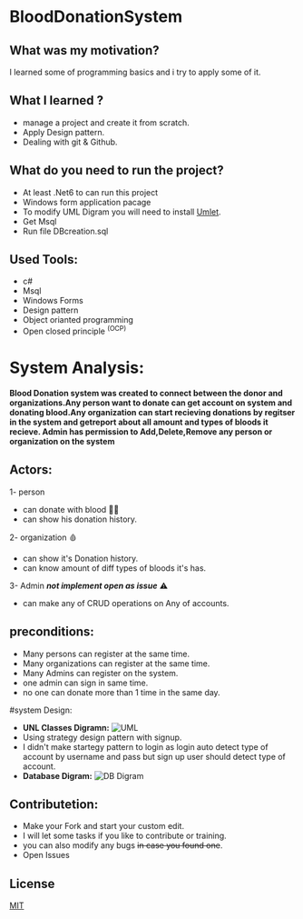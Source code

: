 # BloodDonationSystem
## What was my motivation?
  I learned some of programming basics and i try to apply some of it.
## What I learned ?
 - manage a project and create it from scratch.
 - Apply Design pattern.
 - Dealing with git & Github.

## What do you need to run the project?
- At least .Net6 to can run this project
- Windows form application pacage
- To modify UML Digram you will need to install [Umlet](https://www.umlet.com/).
- Get Msql 
- Run file DBcreation.sql 

## Used Tools:
- c#
- Msql
- Windows Forms
- Design pattern
- Object orianted programming
- Open closed principle <sup>(OCP)</sup> 
# System Analysis:
**Blood Donation system was created to connect between the donor and organizations.Any person want to 
donate can get account on system and donating blood.Any organization can start recieving donations
by regitser in the system and getreport about all amount and types of bloods it recieve.
Admin has permission to Add,Delete,Remove any person or organization on the system**

## Actors:
1- person
   - can donate with blood :frowning_man:
   - can show his donation history.
  
2- organization :drop_of_blood:
   - can show it's Donation history.
   - can know amount of diff types of bloods it's has.
    
3- Admin  ***not implement open as issue*** :warning:
   -  can make any of CRUD operations on Any of accounts.

## preconditions:
- Many persons can register at the same time.
- Many organizations can register at the same time.
- Many Admins can register on the system.
- one admin can sign in same time.
- no one can donate more than 1 time in the same day.

#system Design:
- **UNL Classes Digramn:**
![UML](https://user-images.githubusercontent.com/94639386/232314106-8b8c37c5-a16b-445e-bb79-74e263415b38.PNG)
 -  Using strategy design pattern with signup.
 -  I didn't make startegy pattern to login as login auto detect type of account by username and pass but sign up user should detect type of account.
- **Database Digram:**
![DB Digram](https://user-images.githubusercontent.com/94639386/232314375-f0a92946-213f-48ac-9602-72637a3aa908.PNG)

## Contributetion:
- Make your Fork and start your custom edit.
- I will let some tasks if you like to contribute or training.
- you can also modify any bugs ~~in case you found one~~.
- Open Issues

## License

[MIT](https://choosealicense.com/licenses/mit/)
